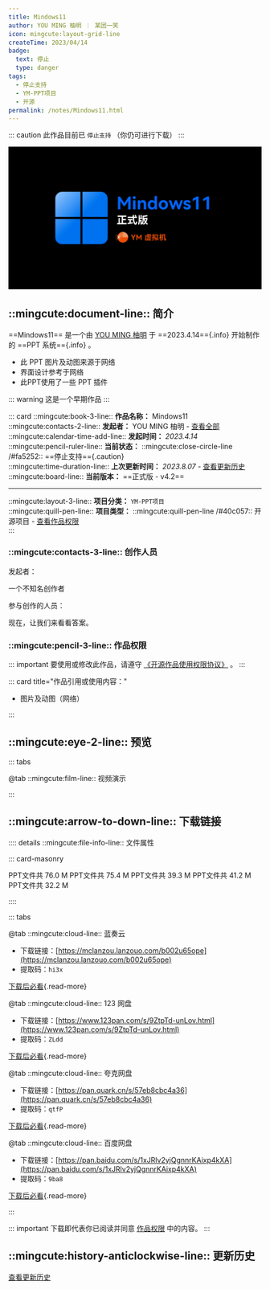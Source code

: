 ```yaml
---
title: Mindows11
author: YOU MING 柚明 ︱ 某团一笑
icon: mingcute:layout-grid-line
createTime: 2023/04/14
badge:
  text: 停止
  type: danger
tags:
  - 停止支持
  - YM-PPT项目
  - 开源
permalink: /notes/Mindows11.html
---
```


::: caution 此作品目前已 `停止支持` （你仍可进行下载）
:::

![](/rc/min11.png)

## ::mingcute:document-line:: 简介

==Mindows11== 是一个由 [YOU MING 柚明](/notes/更多/工作室.html#you-ming-柚明) 于 ==2023.4.14=={.info} 开始制作的  ==PPT 系统=={.info} 。

- 此 PPT 图片及动图来源于网络
- 界面设计参考于网络
- 此PPT使用了一些 PPT 插件

::: warning 这是一个早期作品
:::

::: card
::mingcute:book-3-line:: **作品名称：** Mindows11  
::mingcute:contacts-2-line:: **发起者：** YOU MING 柚明 - [查看全部](#创作人员)  
::mingcute:calendar-time-add-line:: **发起时间：** *2023.4.14*  
::mingcute:pencil-ruler-line:: **当前状态：** ::mingcute:close-circle-line /#fa5252:: ==停止支持=={.caution}  
::mingcute:time-duration-line:: **上次更新时间：** *2023.8.07* - [查看更新历史](#更新历史)  
::mingcute:board-line:: **当前版本：** ==正式版 - v4.2==

---

::mingcute:layout-3-line:: **项目分类：** `YM-PPT项目`  
::mingcute:quill-pen-line:: **项目类型：** ::mingcute:quill-pen-line /#40c057:: 开源项目 - [查看作品权限](#作品权限)  
:::

### ::mingcute:contacts-3-line:: 创作人员

发起者：

<LinkCard title="YOU MING 柚明" icon="/rc/ym-ys.png" href="/notes/更多/工作室.html#you-ming-柚明">
    一个不知名创作者
</LinkCard>

参与创作的人员：

<LinkCard title="某团一笑" icon="/rc/tx-2-ys.png" href="/friends/">
    现在，让我们来看看答案。
</LinkCard>

### ::mingcute:pencil-3-line:: 作品权限

::: important 要使用或修改此作品，请遵守 [《开源作品使用权限协议》](/notes/协议/开源.html) 。
:::

::: card title="作品引用或使用内容："

- 图片及动图（网络）

:::

## ::mingcute:eye-2-line:: 预览

::: tabs

@tab ::mingcute:film-line:: 视频演示

<LinkCard title="哔哩哔哩 - 合集" icon="mingcute:bilibili-fill" href="https://space.bilibili.com/1337092956/channel/collectiondetail?sid=1514698"></LinkCard>

:::

## ::mingcute:arrow-to-down-line:: 下载链接

:::: details ::mingcute:file-info-line:: 文件属性

::: card-masonry

<Card title="Min11 v4.2安装.pptx" icon="mingcute:chart-pie-line"><Badge text="安全" type="tip" />
  PPT文件共 76.0 M
</Card>
<Card title="Min11 v4.1安装.pptx" icon="mingcute:chart-pie-line"><Badge text="安全" type="tip" />
  PPT文件共 75.4 M
</Card>
<Card title="Min11 v4.0安装.zip" icon="mingcute:chart-pie-line"><Badge text="安全" type="tip" />
  PPT文件共 39.3 M
</Card>
<Card title="Min11 v3.3安装.zip" icon="mingcute:chart-pie-line"><Badge text="安全" type="tip" />
  PPT文件共 41.2 M
</Card>
<Card title="Min11 v3.0安装.zip" icon="mingcute:chart-pie-line"><Badge text="安全" type="tip" />
  PPT文件共 32.2 M
</Card>

::::

::: tabs

@tab ::mingcute:cloud-line:: 蓝奏云

- 下载链接：[https://mclanzou.lanzouo.com/b002u65ope](https://mclanzou.lanzouo.com/b002u65ope)
- 提取码：`hi3x`

[下载后必看](/notes/更多/必看.html){.read-more}

@tab ::mingcute:cloud-line:: 123 网盘

- 下载链接：[https://www.123pan.com/s/9ZtpTd-unLov.html](https://www.123pan.com/s/9ZtpTd-unLov.html)
- 提取码：`ZLdd`

[下载后必看](/notes/更多/必看.html){.read-more}

@tab ::mingcute:cloud-line:: 夸克网盘

- 下载链接：[https://pan.quark.cn/s/57eb8cbc4a36](https://pan.quark.cn/s/57eb8cbc4a36)
- 提取码：`qtfP`

[下载后必看](/notes/更多/必看.html){.read-more}

@tab ::mingcute:cloud-line:: 百度网盘

- 下载链接：[https://pan.baidu.com/s/1xJRlv2yjQgnnrKAixp4kXA](https://pan.baidu.com/s/1xJRlv2yjQgnnrKAixp4kXA)
- 提取码：`9ba8`

[下载后必看](/notes/更多/必看.html){.read-more}

:::

::: important 下载即代表你已阅读并同意 [作品权限](#作品权限) 中的内容。
:::

## ::mingcute:history-anticlockwise-line:: 更新历史

[查看更新历史](/notes/更新历史/Mindows11.html)
